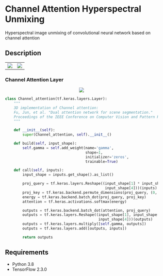 # Channel Attention Hyperspectral Unmixing

Hyperspectral image unmixing of convolutional neural network based on channel attention

## Description

<table>
    <tr>
        <td>
            <img src=https://github.com/laugh12321/Hyperspectral-Imagery-Unmixing/blob/main/figures/Jasper%20Ridge.png>
        </td>
        <td>
            <img src=https://github.com/laugh12321/Hyperspectral-Imagery-Unmixing/blob/main/figures/Urban.png>
        </td>
    </tr>
</table>

### Channel Attention Layer

<div align="center">
    <img src="https://github.com/laugh12321/Hyperspectral-Imagery-Unmixing/blob/main/figures/CA.png" />
</div> 


```python
class Channel_attention(tf.keras.layers.Layer):
    """
    3D implementation of Channel attention:
    Fu, Jun, et al. "Dual attention network for scene segmentation."
    Proceedings of the IEEE Conference on Computer Vision and Pattern Recognition. 2019.
    """

    def __init__(self):
        super(Channel_attention, self).__init__()

    def build(self, input_shape):
        self.gamma = self.add_weight(name='gamma',
                                     shape=1,
                                     initializer='zeros',
                                     trainable=True)

    def call(self, inputs):
        input_shape = inputs.get_shape().as_list()

        proj_query = tf.keras.layers.Reshape((input_shape[1] * input_shape[2] * input_shape[3],
                                              input_shape[4]))(inputs)
        proj_key = tf.keras.backend.permute_dimensions(proj_query, (0, 2, 1))
        energy = tf.keras.backend.batch_dot(proj_query, proj_key)
        attention = tf.keras.activations.softmax(energy)

        outputs = tf.keras.backend.batch_dot(attention, proj_query)
        outputs = tf.keras.layers.Reshape((input_shape[1], input_shape[2], input_shape[3],
                                           input_shape[4]))(outputs)
        outputs = tf.keras.layers.multiply([self.gamma, outputs])
        outputs = tf.keras.layers.add([outputs, inputs])

        return outputs
```

## Requirements

- Python 3.8
- TensorFlow 2.3.0

